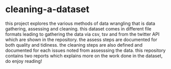 # cleaning-a-dataset
this project explores the various methods of data wrangling that is data gathering, assessing and cleaning.
this dataset comes in different file formats leading to gathering the data via csv, tsv and from the twitter API which are shown in the repository.
the assess steps are documented for both quality and tidiness.
the cleaning steps are also defined and documented for each issues noted from assesssing the data.
this repository contains two reports which explains more on the work done in the dataset, do enjoy reading!
 
